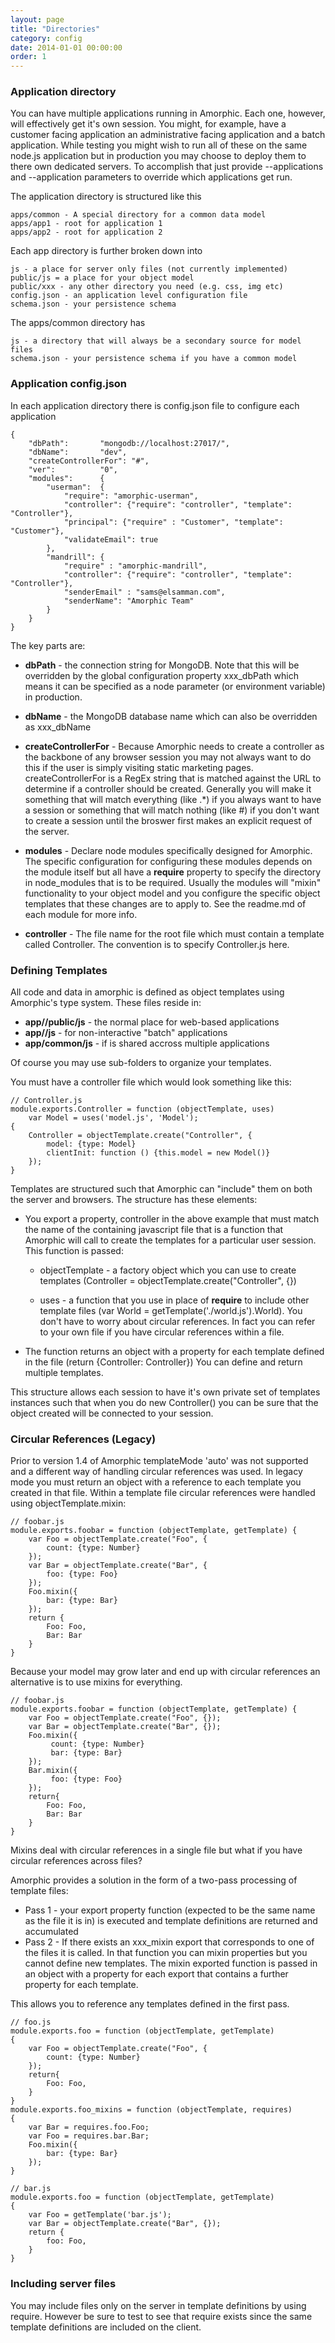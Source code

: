 ```yaml
---
layout: page
title: "Directories"
category: config
date: 2014-01-01 00:00:00
order: 1
---
```


### Application directory

You can have multiple applications running in Amorphic.  Each one, however, will effectively get it's own session.  You might, for example, have a customer facing application an administrative facing application and a batch application.  While testing you might wish to run all of these on the same node.js application but in production you may choose to deploy them to there own dedicated servers.  To accomplish that just provide --applications and --application parameters to override which applications get run.
 
 The application directory is structured like this
 
    apps/common - A special directory for a common data model
    apps/app1 - root for application 1
    apps/app2 - root for application 2
    
 Each app directory is further broken down into 
    
    js - a place for server only files (not currently implemented)
    public/js = a place for your object model
    public/xxx - any other directory you need (e.g. css, img etc)
    config.json - an application level configuration file
    schema.json - your persistence schema
    
 The apps/common directory has
 
    js - a directory that will always be a secondary source for model files
    schema.json - your persistence schema if you have a common model
    
### Application config.json 
 
In each application directory there is config.json file to configure each application

    {
        "dbPath":       "mongodb://localhost:27017/",
        "dbName":       "dev",
        "createControllerFor": "#",
        "ver":          "0",
        "modules":      {
            "userman":  {
                "require": "amorphic-userman",
                "controller": {"require": "controller", "template": "Controller"},
                "principal": {"require" : "Customer", "template": "Customer"},
                "validateEmail": true
            },
            "mandrill": {
                "require" : "amorphic-mandrill",
                "controller": {"require": "controller", "template": "Controller"},
                "senderEmail" : "sams@elsamman.com",
                "senderName": "Amorphic Team"
            }
        }
    }

The key parts are:

* **dbPath** - the connection string for MongoDB.  Note that this will be overridden by the global configuration property xxx_dbPath which means it can be specified as a node parameter (or environment variable) in production.

* **dbName** - the MongoDB database name which can also be overridden as xxx_dbName

* **createControllerFor** - Because Amorphic needs to create a controller as the backbone of any browser session you may not always want to do this if the user is simply visiting static marketing pages. createControllerFor is a RegEx string that is matched against the URL to determine if a controller should be created.  Generally you will make it something that will match everything (like .*) if you always want to have a session or something that will match nothing (like #) if you don't want to create a session until the broswer first makes an explicit request of the server.

* **modules** - Declare node modules specifically designed for Amorphic. The specific configuration for configuring these modules depends on the module itself but all have a **require** property to specify the directory in node_modules that is to be required.  Usually the modules will "mixin" functionality to your object model and you configure the specific object templates that these changes are to apply to.  See the readme.md of each module for more info.

* **controller** - The file name for the root file which must contain a template called Controller.  The convention is to specify Controller.js here. 

### Defining Templates
 
All code and data in amorphic is defined as object templates using Amorphic's type system.  These files reside in:

* **app/<appname>/public/js** - the normal place for web-based applications
* **app/<appname>/js** - for non-interactive "batch" applications
* **app/common/js** - if is shared accross multiple applications
 
Of course you may use sub-folders to organize your templates.
 
You must have a controller file which would look something like this:

    // Controller.js
    module.exports.Controller = function (objectTemplate, uses)
        var Model = uses('model.js', 'Model');
    {    
        Controller = objectTemplate.create("Controller", {
            model: {type: Model}
            clientInit: function () {this.model = new Model()}
        });
    }

Templates  are structured such that Amorphic can "include" them on both the server and browsers. The structure has these elements:

* You export a property, controller in the above example that must match the name of the containing javascript file that is a function that Amorphic will call to create the templates for a particular user session.  This function is passed:

  * objectTemplate - a factory object which you can use to create templates (Controller = objectTemplate.create("Controller", {})
 
  * uses - a function that you use in place of **require** to include other template files (var World = getTemplate('./world.js').World).  You don't have to worry about circular references.  In fact you can refer to your own file if you have circular references within a file.
  
* The function returns an object with a property for each template defined in the file (return {Controller: Controller}) You can define and return multiple templates.
 
This structure allows each session to have it's own private set of templates instances such that when you do new Controller() you can be sure that the object created will be connected to your session. 

### Circular References (Legacy)

Prior to version 1.4 of Amorphic templateMode 'auto' was not supported and a different way of handling circular references was used.  In legacy mode you must return an object with a reference to each template you created in that file.  Within a template file circular references were handled using objectTemplate.mixin:
 
    // foobar.js
    module.exports.foobar = function (objectTemplate, getTemplate) {
        var Foo = objectTemplate.create("Foo", {
            count: {type: Number}
        });
        var Bar = objectTemplate.create("Bar", {
            foo: {type: Foo}
        });
        Foo.mixin({
            bar: {type: Bar}
        });
        return {
            Foo: Foo,
            Bar: Bar
        }
    }
    
Because your model may grow later and end up with circular references an alternative is to use mixins for everything.
 
    // foobar.js
    module.exports.foobar = function (objectTemplate, getTemplate) {
        var Foo = objectTemplate.create("Foo", {});
        var Bar = objectTemplate.create("Bar", {});
        Foo.mixin({
             count: {type: Number}
             bar: {type: Bar}
        });
        Bar.mixin({
             foo: {type: Foo}
        });
        return{
            Foo: Foo,
            Bar: Bar
        }
    }

Mixins deal with circular references in a single file but what if you have circular references across files?
  
Amorphic provides a solution in the form of a two-pass processing of template files:
  
* Pass 1 - your export property function (expected to be the same name as the file it is in) is executed and template definitions are returned and accumulated
* Pass 2 - If there exists an xxx_mixin export that corresponds to one of the files it is called.  In that function you can mixin properties but you cannot define new templates.  The mixin exported function is passed in an object with a property for each export that contains a further property for each template.  

This allows you to reference any templates defined in the first pass.

 
    // foo.js
    module.exports.foo = function (objectTemplate, getTemplate)
    {
        var Foo = objectTemplate.create("Foo", {
            count: {type: Number}
        });
        return{
            Foo: Foo,
        }
    }
    module.exports.foo_mixins = function (objectTemplate, requires)
    {
        var Bar = requires.foo.Foo;
        var Foo = requires.bar.Bar;
        Foo.mixin({
            bar: {type: Bar}
        });
    }
    
    // bar.js
    module.exports.foo = function (objectTemplate, getTemplate)
    {
        var Foo = getTemplate('bar.js');
        var Bar = objectTemplate.create("Bar", {});
        return {
            foo: Foo,
        }
    }
    
    
### Including server files
 
You may include files only on the server in template definitions by using require.  However be sure to test to see that require exists since the same template definitions are included on the client.